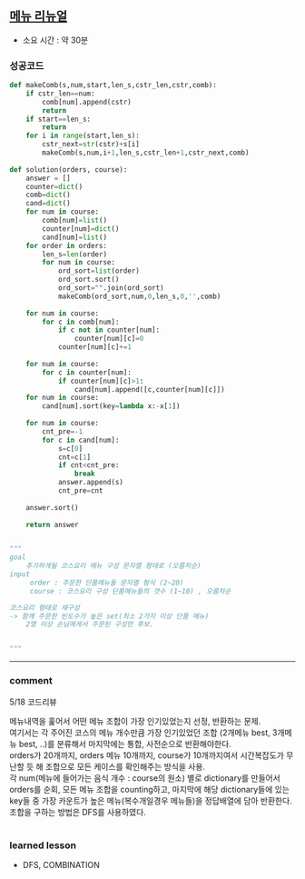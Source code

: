 ## [메뉴 리뉴얼]([https://programmers.co.kr/learn/courses/30/lessons/87390?language=python3](https://programmers.co.kr/learn/courses/30/lessons/72411))
* 소요 시간 : 약 30분

### 성공코드
```python
def makeComb(s,num,start,len_s,cstr_len,cstr,comb):
    if cstr_len==num:
        comb[num].append(cstr)
        return
    if start==len_s:
        return
    for i in range(start,len_s):
        cstr_next=str(cstr)+s[i]
        makeComb(s,num,i+1,len_s,cstr_len+1,cstr_next,comb)
            
def solution(orders, course):
    answer = []
    counter=dict()
    comb=dict()
    cand=dict()
    for num in course:
        comb[num]=list()
        counter[num]=dict()
        cand[num]=list()
    for order in orders:
        len_s=len(order)
        for num in course:
            ord_sort=list(order)
            ord_sort.sort()
            ord_sort="".join(ord_sort)
            makeComb(ord_sort,num,0,len_s,0,'',comb)
    
    for num in course:
        for c in comb[num]:
            if c not in counter[num]:
                counter[num][c]=0
            counter[num][c]+=1
            
    for num in course:
        for c in counter[num]:
            if counter[num][c]>1:
                cand[num].append([c,counter[num][c]])
    for num in course:
        cand[num].sort(key=lambda x:-x[1])
    
    for num in course:
        cnt_pre=-1
        for c in cand[num]:
            s=c[0]
            cnt=c[1]
            if cnt<cnt_pre:
                break
            answer.append(s)
            cnt_pre=cnt
    
    answer.sort()
            
    return answer


"""
goal
    추가하게될 코스요리 메뉴 구성 문자열 형태로 (오름차순)
input
     order : 주문한 단품메뉴들 문자열 형식 (2~20)
     course : 코스요리 구성 단품메뉴들의 갯수 (1~10) , 오름차순

코스요리 형태로 재구성
-> 함께 주문한 빈도수가 높은 set(최소 2가지 이상 단품 메뉴)
    2명 이상 손님에게서 주문된 구성만 후보.


"""
```


----------------------------------------------------------------------------
### comment 
5/18 코드리뷰    

메뉴내역을 훑어서 어떤 메뉴 조합이 가장 인기있었는지 선정, 반환하는 문제.   
여기서는 각 주어진 코스의 메뉴 개수만큼 가장 인기있었던 조합 (2개메뉴 best, 3개메뉴 best, ..)를 분류해서 마지막에는 통합, 사전순으로 반환해야한다.   
orders가 20개까지, orders 메뉴 10개까지, course가 10개까지여서 시간복잡도가 무난할 듯 해 조합으로 모든 케이스를 확인해주는 방식을 사용.    
각 num(메뉴에 들어가는 음식 개수 : course의 원소) 별로 dictionary를 만들어서 orders를 순회, 모든 메뉴 조합을 counting하고, 마지막에 해당 dictionary들에 있는 key들 중
가장 카운트가 높은 메뉴(복수개일경우 메뉴들)을 정답배열에 담아 반환한다.   
조합을 구하는 방법은 DFS를 사용하였다.  


#
#
 ### learned lesson
 * DFS, COMBINATION


#
#
 
 
